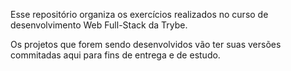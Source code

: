 Esse repositório organiza os exercícios realizados no curso de desenvolvimento Web Full-Stack da Trybe.

Os projetos que forem sendo desenvolvidos vão ter suas versões commitadas aqui para fins de entrega e de estudo.

